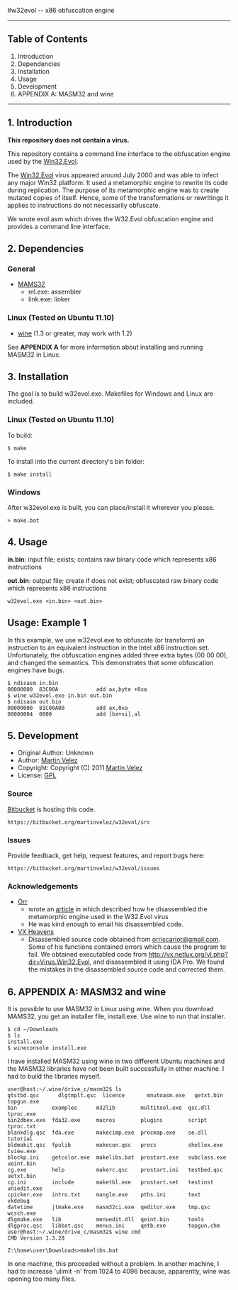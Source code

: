 #w32evol -- x86 obfuscation engine
- - -

## Table of Contents
1. Introduction
2. Dependencies
3. Installation
4. Usage
5. Development
6. APPENDIX A: MASM32 and wine

- - -

## 1. Introduction 
**This repository does not contain a virus.**

This repository contains a command line interface to the obfuscation engine 
used by the 
[Win32.Evol](http://www.symantec.com/security\_response/writeup.jsp?docid=2000-122010-0045-99).

The [Win32.Evol](http://www.symantec.com/security\_response/writeup.jsp?docid=2000-122010-0045-99)
virus appeared around July 2000 and was able to infect any major Win32
platform.  It used a metamorphic engine to rewrite its code during replication.
The purpose of its metamorphic engine was to create mutated copies of itself.
Hence, some of the transformations or rewritings it applies to instructions do
not necessarily obfuscate.  

We wrote evol.asm which drives the W32.Evol obfuscation engine and provides a 
command line interface.

## 2. Dependencies

### General

* [MAMS32](http://www.masm32.com/)
    * ml.exe: assembler 
    * link.exe: linker

### Linux (Tested on Ubuntu 11.10)

* [wine](http://www.winehq.org/download/) (1.3 or greater, may work with 1.2)

See **APPENDIX A** for more information about installing and running MASM32 in 
Linux.

## 3. Installation
The goal is to build w32evol.exe.  Makefiles for Windows and Linux are included.

### Linux (Tested on Ubuntu 11.10)
To build:

	$ make

To install into the current directory's bin folder:

	$ make install

### Windows
After w32evol.exe is built, you can place/install it wherever you please.

	> make.bat

## 4. Usage
**in.bin**: input file; exists; contains raw binary code which represents x86 
instructions

**out.bin**: output file; create if does not exist; obfuscated raw binary code 
which represents x86 instructions

	w32evol.exe <in.bin> <out.bin>

## Usage: Example 1
In this example, we use w32evol.exe to obfuscate (or transform) an instruction 
to an equivalent instruction in the Intel x86 instruction set. Unfortunately, 
the obfuscation engines added three extra bytes (00 00 00), and changed the 
semantics.  This demonstrates that some obfuscation engines have bugs.

	$ ndisasm in.bin
	00000000  83C00A            add ax,byte +0xa
	$ wine w32evol.exe in.bin out.bin
	$ ndisasm out.bin
	00000000  81C00A00          add ax,0xa
	00000004  0000              add [bx+si],al


## 5. Development
* Original Author: 	Unknown
* Author: 					[Martin Velez](http://www.martinvelez.com)
* Copyright: 				Copyright (C) 2011 [Martin Velez](http://www.martinvelez.com)
* License: 					[GPL](http://www.gnu.org/copyleft/gpl.html)

### Source 
[Bitbucket](https://bitbucket.org/martinvelez/w32evol/src) is hosting this code.
	
	https://bitbucket.org/martinvelez/w32evol/src

### Issues
Provide feedback, get help, request features, and report bugs here:

	https://bitbucket.org/martinvelez/w32evol/issues

### Acknowledgements
* [Orr](http://www.antilife.org/files/Evol.pdf)
    * wrote an [article](www.openrce.org/articles/full\_view/27) in which described 
      how he disassembled the metamorphic engine used in the W32.Evol virus
    * He  was kind enough to email his disassembled code.  
* [VX Heavens](http://vx.netlux.org/vl.php?dir=Virus.Win32.Evol)
    * Disassembled source code obtained from orriscariot@gmail.com.  Some of his 
      functions contained errors which cause the program to fail.  We obtained 
      executabled code from http://vx.netlux.org/vl.php?dir=Virus.Win32.Evol, and 
      disassembled it using IDA Pro.  We found the mistakes in the disassembled 
      source code and corrected them.

## 6. APPENDIX A: MASM32 and wine
It is possible to use MASM32 in Linux using wine.  When you download MAMS32, 
you get an installer file, install.exe.  Use wine to run that installer.  

	$ cd ~/Downloads
	$ ls
	install.exe
	$ wineconsole install.exe

I have installed MASM32 using wine in two different Ubuntu machines and the 
MASM32 libraries have not been built successfully in either machine.  I had 
to build the libraries myself.

	user@host:~/.wine/drive_c/masm32$ ls
	gtstbd.qsc  	dlgtmplt.qsc  licence       mnutoasm.exe   qetxt.bin     topgun.exe
	bin           examples      m32lib        multitool.exe  qsc.dll       tproc.exe
	bin2dbex.exe  fda32.exe     macros        plugins        script        tproc.txt
	blankdlg.qsc  fda.exe       makecimp.exe  procmap.exe    se.dll        tutorial
	bldmakit.qsc  fpulib        makecon.qsc   procs          shellex.exe   tview.exe
	blockp.ini    getcolor.exe  makelibs.bat  prostart.exe   subclass.exe  ueint.bin
	cg.exe        help          makerc.qsc    prostart.ini   testbed.qsc   uetxt.bin
	cg.ini        include       maketbl.exe   prostart.set   testinst      uniedit.exe
	cpicker.exe   intro.txt     mangle.exe    pths.ini       text          vkdebug
	datetime      jtmake.exe    masm32ci.exe  qeditor.exe    tmp.qsc       wcsch.exe
	dlgmake.exe   lib           menuedit.dll  qeint.bin      tools
	dlgproc.qsc   libbat.qsc    menus.ini     qetb.exe       topgun.chm
	user@host:~/.wine/drive_c/masm32$ wine cmd
	CMD Version 1.3.28

	Z:\home\user\Downloads>makelibs.bat

In one machine, this proceeded without a problem.  In another machine, I had 
to increase 'ulimit -n' from 1024 to 4096 because, apparently, wine was 
opening too many files.


